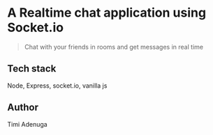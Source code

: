 # A Realtime chat application using Socket.io

> Chat with your friends in rooms and get messages in real time

## Tech stack

Node, Express, socket.io, vanilla js

## Author

Timi Adenuga
